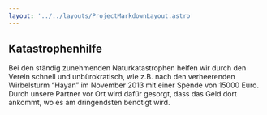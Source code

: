 ```yaml
---
layout: '../../layouts/ProjectMarkdownLayout.astro'
---
```


## Katastrophenhilfe

Bei den ständig zunehmenden Naturkatastrophen helfen wir durch den Verein schnell und unbürokratisch, wie z.B. nach den verheerenden Wirbelsturm “Hayan” im November 2013 mit einer Spende von 15000 Euro. Durch unsere Partner vor Ort wird dafür gesorgt, dass das Geld dort ankommt, wo es am dringendsten benötigt wird. 

